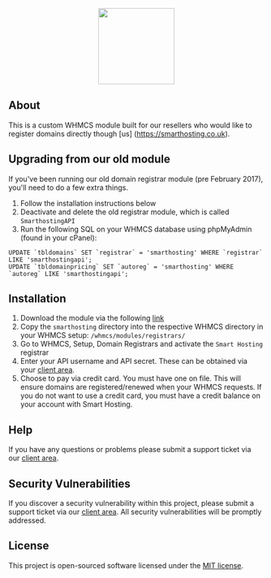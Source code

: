 <p align="center"><a href="https://smarthosting.co.uk" target="_blank"><img width="150"src="https://avatars1.githubusercontent.com/u/25201851?v=3&s=200"></a></p>

## About
This is a custom WHMCS module built for our resellers who would like to register domains directly though [us] (https://smarthosting.co.uk).

## Upgrading from our old module
If you've been running our old domain registrar module (pre February 2017), you'll need to do a few extra things.

1. Follow the installation instructions below
2. Deactivate and delete the old registrar module, which is called `SmarthostingAPI`
3. Run the following SQL on your WHMCS database using phpMyAdmin (found in your cPanel):
```
UPDATE `tbldomains` SET `registrar` = 'smarthosting' WHERE `registrar` LIKE 'smarthostingapi';
UPDATE `tbldomainpricing` SET `autoreg` = 'smarthosting' WHERE `autoreg` LIKE 'smarthostingapi';
```

## Installation
1. Download the module via the following [link](https://github.com/Smart-Hosting/smart-whmcs-domain-registrar-module/releases/latest)
1. Copy the `smarthosting` directory into the respective WHMCS directory in your WHMCS setup: `/whmcs/modules/registrars/`
2. Go to WHMCS, Setup, Domain Registrars and activate the `Smart Hosting` registrar
3. Enter your API username and API secret. These can be obtained via your [client area](https://www.bestwebhosting.co.uk/client/account/apikeys).
4. Choose to pay via credit card. You must have one on file. This will ensure domains are registered/renewed when your WHMCS requests. If you do not want to use a credit card, you must have a credit balance on your account with Smart Hosting.

## Help
If you have any questions or problems please submit a support ticket via our [client area](https://www.bestwebhosting.co.uk/client).

## Security Vulnerabilities

If you discover a security vulnerability within this project, please submit a support ticket via our [client area](https://www.bestwebhosting.co.uk/client). All security vulnerabilities will be promptly addressed.

## License

This project is open-sourced software licensed under the [MIT license](http://opensource.org/licenses/MIT).
